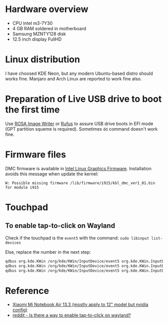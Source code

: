 # Hardware overview

- CPU Intel m3-7Y30
- 4 GB RAM soldered in motherboard
- Samsung MZNTY128 disk
- 12.5 inch display FullHD

# Linux distribution

I have choosed KDE Neon, but any modern Ubuntu-based distro should works fine. Manjaro and Arch Linux are reported to work fine also.

# Preparation of Live USB drive to boot the first time

Use [ROSA Image Writer](http://wiki.rosalab.ru/en/index.php/Blog:ROSA_Planet/ROSA_Image_Writer) or [Rufus](https://rufus.akeo.ie/) to assure USB drive boots in EFI mode (GPT partition squeme is required). Sometimes `dd` command doesn't work fine.

# Firmware files

DMC firmware is available in [Intel Linux Graphics Firmware](https://01.org/linuxgraphics/downloads/firmware). Installation avoids this message when update the kernel:
```
W: Possible missing firmware /lib/firmware/i915/kbl_dmc_ver1_01.bin for module i915
```

# Touchpad

## To enable tap-to-click on Wayland

Check if the touchpad is the `event5` with the command: `sudo libinput list-devices`

Else, replace the number in the next step:
```sh
qdbus org.kde.KWin /org/kde/KWin/InputDevice/event5 org.kde.KWin.InputDevice.tapToClick true
qdbus org.kde.KWin /org/kde/KWin/InputDevice/event5 org.kde.KWin.InputDevice.pointerAccelerationProfileAdaptive true
qdbus org.kde.KWin /org/kde/KWin/InputDevice/event5 org.kde.KWin.InputDevice.pointerAcceleration 0.5
```

# Reference

- [Xiaomi Mi Notebook Air 13.3 (mostly apply to 12" model but nvidia config)](https://wiki.archlinux.org/index.php/Xiaomi_Mi_Notebook_Air_13.3)
- [reddit - Is there a way to enable tap-to-click on wayland?](https://www.reddit.com/r/kde/comments/a4i9fy/is_there_a_way_to_enable_taptoclick_on_wayland/)
